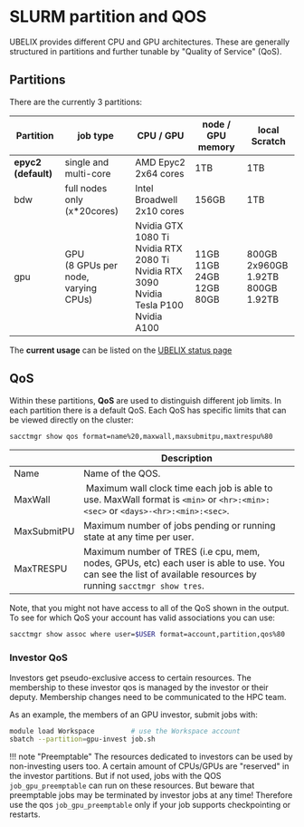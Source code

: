 # SLURM partition and QOS

UBELIX provides different CPU and GPU architectures. These are generally structured in partitions and further tunable by "Quality of Service" (QoS).

## Partitions
There are the currently 3 partitions:

| Partition | job type | CPU / GPU | node / GPU memory | local Scratch |
| --------- | -------- | ---------- | ---------------- | ------------- |
|**epyc2 (default)** | single and multi-core |AMD Epyc2 2x64 cores | 1TB | 1TB |
| bdw | full nodes only (x*20cores) | Intel Broadwell 2x10 cores | 156GB | 1TB |
| gpu | GPU <br> (8 GPUs per node, <br> varying CPUs) | Nvidia GTX 1080 Ti <br> Nvidia RTX 2080 Ti <br> Nvidia RTX 3090 <br> Nvidia Tesla P100 <br> Nvidia A100 | 11GB <br> 11GB <br> 24GB <br> 12GB <br> 80GB | 800GB <br> 2x960GB <br> 1.92TB <br> 800GB <br> 1.92TB |

The **current usage** can be listed on the [UBELIX status page](https://www.ubelix.hpc.unibe.ch)

## QoS
Within these partitions, **QoS** are used to distinguish different job limits.
In each partition there is a default QoS. Each QoS has specific
limits that can be viewed directly on the cluster:

```bash
sacctmgr show qos format=name%20,maxwall,maxsubmitpu,maxtrespu%80
```

|       | Description |
| ----- | ----------- |
| Name | Name of the QOS. |
| MaxWall | Maximum wall clock time each job is able to use. MaxWall format is `<min>` or `<hr>:<min>:<sec>` or `<days>-<hr>:<min>:<sec>`. |
| MaxSubmitPU | Maximum number of jobs pending or running state at any time per user.
| MaxTRESPU | Maximum number of TRES (i.e cpu, mem, nodes, GPUs, etc) each user is able to use. You can see the list of available resources by running `sacctmgr show tres`. |

Note, that you might not have access to all of the QoS shown in the output. To
see for which QoS your account has valid associations you can use:

```bash
sacctmgr show assoc where user=$USER format=account,partition,qos%80
```

### Investor QoS
Investors get pseudo-exclusive access to certain resources. The membership to these investor qos is managed by the investor or their deputy. Membership changes need to be communicated to the HPC team.

As an example, the members of an GPU investor, submit jobs with:
```Bash
module load Workspace         # use the Workspace account
sbatch --partition=gpu-invest job.sh
```

!!! note "Preemptable"
    The resources dedicated to investors can be used by non-investing users too.
    A certain amount of CPUs/GPUs are "reserved" in the investor partitions. But if not used, jobs with the QOS `job_gpu_preemptable` can run on these resources. But beware that preemptable jobs may be terminated by investor jobs at any time! Therefore use the qos `job_gpu_preemptable` only if your job supports checkpointing or restarts.

